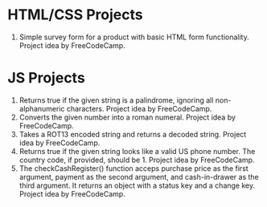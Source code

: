 # HTML/CSS Projects
1. Simple survey form for a product with basic HTML form functionality. Project idea by FreeCodeCamp.


# JS Projects
1. Returns true if the given string is a palindrome, ignoring all non-alphanumeric characters. Project idea by FreeCodeCamp.
2. Converts the given number into a roman numeral. Project idea by FreeCodeCamp.
3. Takes a ROT13 encoded string and returns a decoded string. Project idea by FreeCodeCamp.
4. Returns true if the given string looks like a valid US phone number. The country code, if provided, should be 1. Project idea by FreeCodeCamp.
5. The checkCashRegister() function acceps purchase price as the first argument, payment as the second argument, and cash-in-drawer as the third argument. It returns an object with a status key and a change key. Project idea by FreeCodeCamp.